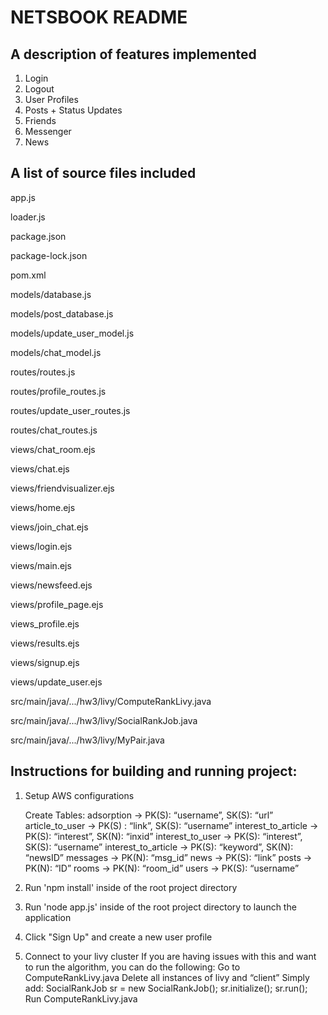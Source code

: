# NETSBOOK README

## A description of features implemented

1. Login
2. Logout
3. User Profiles
4. Posts + Status Updates
5. Friends
6. Messenger
7. News

## A list of source files included 

app.js

loader.js

package.json

package-lock.json

pom.xml

models/database.js

models/post_database.js

models/update_user_model.js

models/chat_model.js

routes/routes.js

routes/profile_routes.js

routes/update_user_routes.js

routes/chat_routes.js

views/chat_room.ejs

views/chat.ejs

views/friendvisualizer.ejs

views/home.ejs

views/join_chat.ejs

views/login.ejs

views/main.ejs

views/newsfeed.ejs

views/profile_page.ejs

views_profile.ejs

views/results.ejs

views/signup.ejs

views/update_user.ejs

src/main/java/.../hw3/livy/ComputeRankLivy.java

src/main/java/.../hw3/livy/SocialRankJob.java

src/main/java/.../hw3/livy/MyPair.java

## Instructions for building and running project:

1. Setup AWS configurations

    Create Tables:
    adsorption → PK(S): “username”, SK(S): “url”
    article_to_user → PK(S) : “link”, SK(S): “username”
    interest_to_article → PK(S): “interest”, SK(N): “inxid”
    interest_to_user → PK(S): “interest”, SK(S): “username”
    interest_to_article → PK(S): “keyword”, SK(N): “newsID”
    messages → PK(N): “msg_id”
    news → PK(S): “link”
    posts → PK(N): “ID”
    rooms → PK(N): “room_id”
    users → PK(S): “username”
2. Run 'npm install' inside of the root project directory
3. Run 'node app.js' inside of the root project directory to launch the application
4. Click "Sign Up" and create a new user profile
5. Connect to your livy cluster
    If you are having issues with this and want to run the algorithm, you can do the following: 
    Go to ComputeRankLivy.java
    Delete all instances of livy and “client”
    Simply add: SocialRankJob sr = new SocialRankJob(); sr.initialize(); sr.run();
    Run ComputeRankLivy.java

